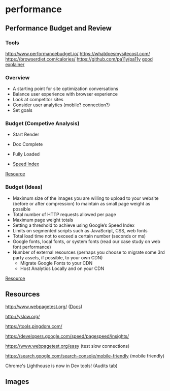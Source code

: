 # performance

## Performance Budget and Review

### Tools

http://www.performancebudget.io/
https://whatdoesmysitecost.com/
https://browserdiet.com/calories/
https://github.com/pa11y/pa11y [good explainer](https://bitsofco.de/pa11y/?utm_source=frontendfocus&utm_medium=email)

### Overview

- A starting point for site optimization conversations
- Balance user experience with browser experience
- Look at competitor sites 
- Consider user analytics (mobile? connection?)
- Set goals

### Budget (Competive Analysis)

- Start Render
- Doc Complete
- Fully Loaded

- [Speed Index](https://sites.google.com/a/webpagetest.org/docs/using-webpagetest/metrics/speed-index)

[Resource](https://docs.google.com/spreadsheets/d/1ifac_Z-P9IgjzVZIWPV2qdugtwJ3HA9dkhvKmPUXBLo/edit#gid=0)

### Budget (Ideas)

- Maximum size of the images you are willing to upload to your website (before or after compression) to maintain as small page weight as possible
- Total number of HTTP requests allowed per page
- Maximum page weight totals
- Setting a threshold to achieve using Google’s Speed Index
- Limits on segmented scripts such as JavaScript, CSS, web fonts
- Total load time not to exceed a certain number (seconds or ms)
- Google fonts, local fonts, or system fonts (read our case study on web font performance)
- Number of external resources (perhaps you choose to migrate some 3rd party assets, if possible, to your own CDN)
	- Migrate Google Fonts to your CDN
	- Host Analytics Locally and on your CDN

[Resource](https://www.keycdn.com/blog/web-performance-budget/)

### 

## Resources

http://www.webpagetest.org/ ([Docs](https://sites.google.com/a/webpagetest.org/docs/))

http://yslow.org/

https://tools.pingdom.com/

https://developers.google.com/speed/pagespeed/insights/

https://www.webpagetest.org/easy (test slow connections)

https://search.google.com/search-console/mobile-friendly (mobile friendly)

Chrome's Lighthouse is now in Dev tools! (Audits tab)

## Images
